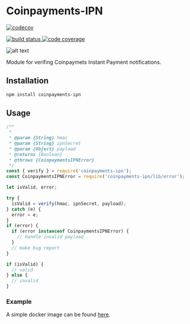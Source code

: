 # Coinpayments-IPN

[![codecov](https://codecov.io/gh/OrahKokos/coinpayments-ipn/branch/master/graph/badge.svg?token=FZEqgtxIVH)](https://codecov.io/gh/OrahKokos/coinpayments-ipn)

<p align="left">
  <a href="https://travis-ci.com/OrahKokos/coinpayments-ipn">
    <img src="https://travis-ci.com/OrahKokos/coinpayments-ipn.svg?branch=master"
         alt="build status">
  </a>
  <a href="https://codecov.io/github/OrahKokos/coinpayments-ipn">
    <img src="https://codecov.io/github/OrahKokos/coinpayments-ipn/coverage.svg?branch=master"
         alt="code coverage">
  </a>
</p>

![alt text](https://www.coinpayments.net/images/logo.png "CoinPayments")

Module for verifing Coinpaymets Instant Payment notifications.

## Installation

```bash
npm install coinpayments-ipn
```

## Usage
```javascript
/**
 *
 * @param {String} hmac
 * @param {String} ipnSecret
 * @param {Object} payload
 * @returns {Boolean}
 * @throws {CoinpaymentsIPNError}
 */
const { verify } = require('coinpayments-ipn');
const CoinpaymentsIPNError = require('coinpayments-ipn/lib/error');

let isValid, error;

try {
  isValid = verify(hmac, ipnSecret, payload);
} catch (e) {
  error = e;
}
if (error) {
  if (error instanceof CoinpaymentsIPNError) {
    // handle invalid payload
  }
  // make bug report
}

if (isValid) {
  // valid
} else {
  // invalid
}

```

### Example 
A simple docker image can be found [here](https://github.com/OrahKokos/coinpayments-ipn-docker).


